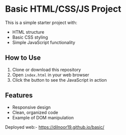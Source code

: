 # Basic HTML/CSS/JS Project

This is a simple starter project with:

- HTML structure
- Basic CSS styling
- Simple JavaScript functionality

## How to Use

1. Clone or download this repository
2. Open `index.html` in your web browser
3. Click the button to see the JavaScript in action

## Features

- Responsive design
- Clean, organized code
- Example of DOM manipulation

Deployed web:- https://dilnoor19.github.io/basic/
